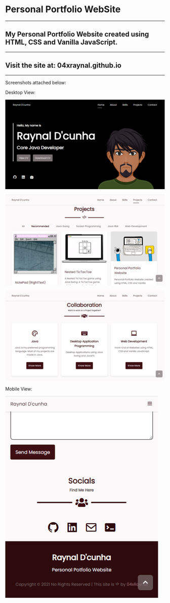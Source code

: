 # Personal Portfolio WebSite

---

## My Personal Portfolio Website created using HTML, CSS and Vanilla JavaScript.

---

## Visit the site at: 04xraynal.github.io

---

Screenshots attached below:

Desktop View:

![Capture_PersonalPortfolio_HomePage.PNG](https://github.com/04xRaynal/04xRaynal.github.io/blob/db5cf09823f3b7ec7637ec9487e248c378f47bcf/Captured%20Images/Capture_PersonalPortfolio_HomePage.PNG)

![Capture_PersonalPortfolio_ProjectsPage.PNG](https://github.com/04xRaynal/04xRaynal.github.io/blob/db5cf09823f3b7ec7637ec9487e248c378f47bcf/Captured%20Images/Capture_PersonalPortfolio_ProjectsPage.PNG)

![Capture_PersonalPortfolio_Collaboration.PNG](https://github.com/04xRaynal/04xRaynal.github.io/blob/db5cf09823f3b7ec7637ec9487e248c378f47bcf/Captured%20Images/Capture_PersonalPortfolio_Collaboration.PNG)

Mobile View:

![Capture_PersonalPortfolio_Footer-Mobile.PNG](https://github.com/04xRaynal/04xRaynal.github.io/blob/db5cf09823f3b7ec7637ec9487e248c378f47bcf/Captured%20Images/Capture_PersonalPortfolio_Footer-Mobile.PNG)
